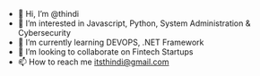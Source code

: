 - 👋 Hi, I’m @thindi
- 👀 I’m interested in Javascript, Python, System Administration & Cybersecurity
- 🌱 I’m currently learning DEVOPS, .NET Framework
- 💞️ I’m looking to collaborate on Fintech Startups
- 📫 How to reach me itsthindi@gmail.com
